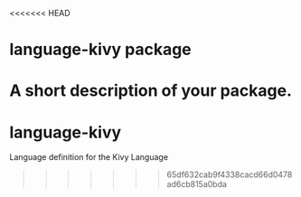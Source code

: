 <<<<<<< HEAD
# language-kivy package

A short description of your package.
=======
# language-kivy
Language definition for the Kivy Language
>>>>>>> 65df632cab9f4338cacd66d0478ad6cb815a0bda
